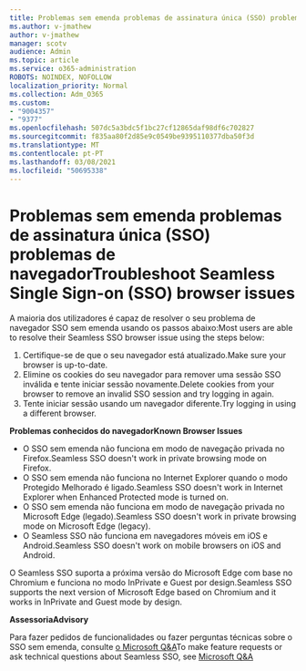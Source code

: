 ```yaml
---
title: Problemas sem emenda problemas de assinatura única (SSO) problemas de navegador
ms.author: v-jmathew
author: v-jmathew
manager: scotv
audience: Admin
ms.topic: article
ms.service: o365-administration
ROBOTS: NOINDEX, NOFOLLOW
localization_priority: Normal
ms.collection: Adm_O365
ms.custom:
- "9004357"
- "9377"
ms.openlocfilehash: 507dc5a3bdc5f1bc27cf12865daf98df6c702827
ms.sourcegitcommit: f835aa80f2d85e9c0549be9395110377dba50f3d
ms.translationtype: MT
ms.contentlocale: pt-PT
ms.lasthandoff: 03/08/2021
ms.locfileid: "50695338"
---
```

# <a name="troubleshoot-seamless-single-sign-on-sso-browser-issues"></a><span data-ttu-id="d274d-102">Problemas sem emenda problemas de assinatura única (SSO) problemas de navegador</span><span class="sxs-lookup"><span data-stu-id="d274d-102">Troubleshoot Seamless Single Sign-on (SSO) browser issues</span></span>

<span data-ttu-id="d274d-103">A maioria dos utilizadores é capaz de resolver o seu problema de navegador SSO sem emenda usando os passos abaixo:</span><span class="sxs-lookup"><span data-stu-id="d274d-103">Most users are able to resolve their Seamless SSO browser issue using the steps below:</span></span>

1. <span data-ttu-id="d274d-104">Certifique-se de que o seu navegador está atualizado.</span><span class="sxs-lookup"><span data-stu-id="d274d-104">Make sure your browser is up-to-date.</span></span>
2. <span data-ttu-id="d274d-105">Elimine os cookies do seu navegador para remover uma sessão SSO inválida e tente iniciar sessão novamente.</span><span class="sxs-lookup"><span data-stu-id="d274d-105">Delete cookies from your browser to remove an invalid SSO session and try logging in again.</span></span>
3. <span data-ttu-id="d274d-106">Tente iniciar sessão usando um navegador diferente.</span><span class="sxs-lookup"><span data-stu-id="d274d-106">Try logging in using a different browser.</span></span>

<span data-ttu-id="d274d-107">**Problemas conhecidos do navegador**</span><span class="sxs-lookup"><span data-stu-id="d274d-107">**Known Browser Issues**</span></span>

- <span data-ttu-id="d274d-108">O SSO sem emenda não funciona em modo de navegação privada no Firefox.</span><span class="sxs-lookup"><span data-stu-id="d274d-108">Seamless SSO doesn't work in private browsing mode on Firefox.</span></span>
- <span data-ttu-id="d274d-109">O SSO sem emenda não funciona no Internet Explorer quando o modo Protegido Melhorado é ligado.</span><span class="sxs-lookup"><span data-stu-id="d274d-109">Seamless SSO doesn't work in Internet Explorer when Enhanced Protected mode is turned on.</span></span>
- <span data-ttu-id="d274d-110">O SSO sem emenda não funciona em modo de navegação privada no Microsoft Edge (legado).</span><span class="sxs-lookup"><span data-stu-id="d274d-110">Seamless SSO doesn't work in private browsing mode on Microsoft Edge (legacy).</span></span>
- <span data-ttu-id="d274d-111">O Seamless SSO não funciona em navegadores móveis em iOS e Android.</span><span class="sxs-lookup"><span data-stu-id="d274d-111">Seamless SSO doesn't work on mobile browsers on iOS and Android.</span></span>

<span data-ttu-id="d274d-112">O Seamless SSO suporta a próxima versão do Microsoft Edge com base no Chromium e funciona no modo InPrivate e Guest por design.</span><span class="sxs-lookup"><span data-stu-id="d274d-112">Seamless SSO supports the next version of Microsoft Edge based on Chromium and it works in InPrivate and Guest mode by design.</span></span>

<span data-ttu-id="d274d-113">**Assessoria**</span><span class="sxs-lookup"><span data-stu-id="d274d-113">**Advisory**</span></span>

<span data-ttu-id="d274d-114">Para fazer pedidos de funcionalidades ou fazer perguntas técnicas sobre o SSO sem emenda, consulte [o Microsoft Q&A](https://docs.microsoft.com/answers/topics/azure-ad-single-sign-on.html)</span><span class="sxs-lookup"><span data-stu-id="d274d-114">To make feature requests or ask technical questions about Seamless SSO, see [Microsoft Q&A](https://docs.microsoft.com/answers/topics/azure-ad-single-sign-on.html)</span></span>
